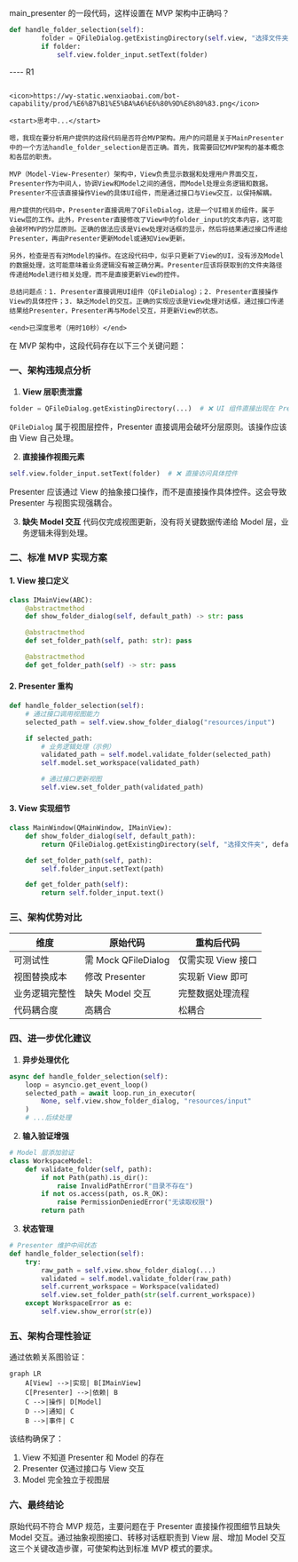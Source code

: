 main_presenter 的一段代码，这样设置在 MVP 架构中正确吗？

```python
def handle_folder_selection(self):
        folder = QFileDialog.getExistingDirectory(self.view, "选择文件夹", "resources/input")
        if folder:
            self.view.folder_input.setText(folder)

```

---- R1

```ys_think

<icon>https://wy-static.wenxiaobai.com/bot-capability/prod/%E6%B7%B1%E5%BA%A6%E6%80%9D%E8%80%83.png</icon>

<start>思考中...</start>

嗯，我现在要分析用户提供的这段代码是否符合MVP架构。用户的问题是关于MainPresenter中的一个方法handle_folder_selection是否正确。首先，我需要回忆MVP架构的基本概念和各层的职责。

MVP（Model-View-Presenter）架构中，View负责显示数据和处理用户界面交互，Presenter作为中间人，协调View和Model之间的通信，而Model处理业务逻辑和数据。Presenter不应该直接操作View的具体UI组件，而是通过接口与View交互，以保持解耦。

用户提供的代码中，Presenter直接调用了QFileDialog，这是一个UI相关的组件，属于View层的工作。此外，Presenter直接修改了View中的folder_input的文本内容，这可能会破坏MVP的分层原则。正确的做法应该是View处理对话框的显示，然后将结果通过接口传递给Presenter，再由Presenter更新Model或通知View更新。

另外，检查是否有对Model的操作。在这段代码中，似乎只更新了View的UI，没有涉及Model的数据处理，这可能意味着业务逻辑没有被正确分离。Presenter应该将获取到的文件夹路径传递给Model进行相关处理，而不是直接更新View的控件。

总结问题点：1. Presenter直接调用UI组件（QFileDialog）；2. Presenter直接操作View的具体控件；3. 缺乏Model的交互。正确的实现应该是View处理对话框，通过接口传递结果给Presenter，Presenter再与Model交互，并更新View的状态。

<end>已深度思考（用时10秒）</end>

```

在 MVP 架构中，这段代码存在以下三个关键问题：

### 一、架构违规点分析

1. **View 层职责泄露**

```python
folder = QFileDialog.getExistingDirectory(...)  # ❌ UI 组件直接出现在 Presenter
```

`QFileDialog` 属于视图层控件，Presenter 直接调用会破坏分层原则。该操作应该由 View 自己处理。

2. **直接操作视图元素**

```python
self.view.folder_input.setText(folder)  # ❌ 直接访问具体控件
```

Presenter 应该通过 View 的抽象接口操作，而不是直接操作具体控件。这会导致 Presenter 与视图实现强耦合。

3. **缺失 Model 交互**
   代码仅完成视图更新，没有将关键数据传递给 Model 层，业务逻辑未得到处理。

### 二、标准 MVP 实现方案

#### 1. View 接口定义

```python
class IMainView(ABC):
    @abstractmethod
    def show_folder_dialog(self, default_path) -> str: pass

    @abstractmethod
    def set_folder_path(self, path: str): pass

    @abstractmethod
    def get_folder_path(self) -> str: pass
```

#### 2. Presenter 重构

```python
def handle_folder_selection(self):
    # 通过接口调用视图能力
    selected_path = self.view.show_folder_dialog("resources/input")

    if selected_path:
        # 业务逻辑处理（示例）
        validated_path = self.model.validate_folder(selected_path)
        self.model.set_workspace(validated_path)

        # 通过接口更新视图
        self.view.set_folder_path(validated_path)
```

#### 3. View 实现细节

```python
class MainWindow(QMainWindow, IMainView):
    def show_folder_dialog(self, default_path):
        return QFileDialog.getExistingDirectory(self, "选择文件夹", default_path)

    def set_folder_path(self, path):
        self.folder_input.setText(path)

    def get_folder_path(self):
        return self.folder_input.text()
```

### 三、架构优势对比

| 维度           | 原始代码            | 重构后代码         |
| -------------- | ------------------- | ------------------ |
| 可测试性       | 需 Mock QFileDialog | 仅需实现 View 接口 |
| 视图替换成本   | 修改 Presenter      | 实现新 View 即可   |
| 业务逻辑完整性 | 缺失 Model 交互     | 完整数据处理流程   |
| 代码耦合度     | 高耦合              | 松耦合             |

### 四、进一步优化建议

1. **异步处理优化**

```python
async def handle_folder_selection(self):
    loop = asyncio.get_event_loop()
    selected_path = await loop.run_in_executor(
        None, self.view.show_folder_dialog, "resources/input"
    )
    # ...后续处理
```

2. **输入验证增强**

```python
# Model 层添加验证
class WorkspaceModel:
    def validate_folder(self, path):
        if not Path(path).is_dir():
            raise InvalidPathError("目录不存在")
        if not os.access(path, os.R_OK):
            raise PermissionDeniedError("无读取权限")
        return path
```

3. **状态管理**

```python
# Presenter 维护中间状态
def handle_folder_selection(self):
    try:
        raw_path = self.view.show_folder_dialog(...)
        validated = self.model.validate_folder(raw_path)
        self.current_workspace = Workspace(validated)
        self.view.set_folder_path(str(self.current_workspace))
    except WorkspaceError as e:
        self.view.show_error(str(e))
```

### 五、架构合理性验证

通过依赖关系图验证：

```mermaid
graph LR
    A[View] -->|实现| B[IMainView]
    C[Presenter] -->|依赖| B
    C -->|操作| D[Model]
    D -->|通知| C
    B -->|事件| C
```

该结构确保了：

1. View 不知道 Presenter 和 Model 的存在
2. Presenter 仅通过接口与 View 交互
3. Model 完全独立于视图层

### 六、最终结论

原始代码不符合 MVP 规范，主要问题在于 Presenter 直接操作视图细节且缺失 Model 交互。通过抽象视图接口、转移对话框职责到 View 层、增加 Model 交互这三个关键改造步骤，可使架构达到标准 MVP 模式的要求。
